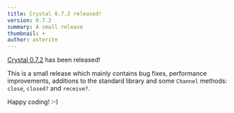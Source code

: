 ```yaml
---
title: Crystal 0.7.2 released!
version: 0.7.2
summary: A small release
thumbnail: +
author: asterite
---
```


[Crystal 0.7.2](https://github.com/crystal-lang/crystal/releases/tag/0.7.2) has been released!

This is a small release which mainly contains bug fixes, performance improvements,
additions to the standard library and some `Channel` methods: `close`, `closed?` and `receive?`.

Happy coding! :-)
